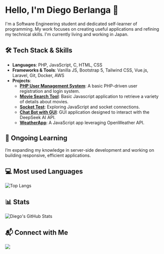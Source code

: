 # Hello, I'm Diego Berlanga 👋

I'm a Software Engineering student and dedicated self-learner of programming. My work focuses on creating useful applications and refining my technical skills. 
I'm currently living and working in Japan.

## 🛠 Tech Stack & Skills

- **Languages**: PHP, JavaScript, C, HTML, CSS
- **Frameworks & Tools**: Vanilla JS, Bootstrap 5, Tailwind CSS, Vue.js, Laravel, Git, Docker, AWS
- **Projects**:
  - **[PHP User Management System](https://github.com/dirb997/php_users_form)**: A basic PHP-driven user registration and login system.
  - **[Movie Search Tool](https://github.com/dirb997/movie-search-tool)**: Basic Javascript application to retrieve a variety of details about movies.
  - **[Socket Test](https://github.com/dirb997/socket-test)**: Exploring JavaScript and socket connections.
  - **[Chat Bot with GUI](https://github.com/dirb997/ai-chat-tool-2025)**: GUI application designed to interact with the DeepSeek AI API.
  - **[WeatherApp](https://github.com/dirb997/weatherApp)**: A JavaScript app leveraging OpenWeather API.

## 🌱 Ongoing Learning

I’m expanding my knowledge in server-side development and working on building responsive, efficient applications.

## 💻 Most used Languages

![Top Langs](https://github-readme-stats.vercel.app/api/top-langs/?username=dirb997&layout=compact&theme=radical)

## 📊 Stats

![Diego's GitHub Stats](https://github-readme-stats.vercel.app/api?username=dirb997&show_icons=true&theme=radical)


## 📬 Connect with Me

<a href="https://www.linkedin.com/in/juan-diego-ruiz-berlanga" target="_blank">
    <img src="https://img.shields.io/badge/linkedin-%230077B5.svg?&style=for-the-badge&logo=linkedin&logoColor=white" />
</a>
